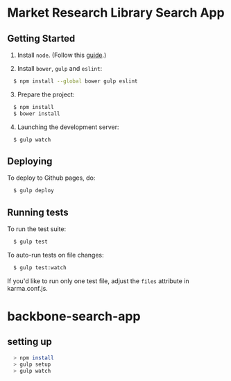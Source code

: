 # Market Research Library Search App

## Getting Started

1. Install `node`. (Follow this [guide](https://nodejs.org/en/download/package-manager/).)

2. Install `bower`, `gulp` and `eslint`:

```sh
  $ npm install --global bower gulp eslint
```

3. Prepare the project:

```sh
  $ npm install
  $ bower install
```

4. Launching the development server:

```sh
  $ gulp watch
```

## Deploying

To deploy to Github pages, do:

```sh
  $ gulp deploy
```

## Running tests

To run the test suite:

```sh
  $ gulp test
```

To auto-run tests on file changes:

```sh
  $ gulp test:watch
```

If you'd like to run only one test file, adjust the `files` attribute in karma.conf.js.
# backbone-search-app

## setting up
```sh
  > npm install
  > gulp setup
  > gulp watch
```